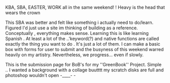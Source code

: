 KBA, SBA, EASTER, WORK all in the same weekend! ! 
Heavy is the head that wears the crown

This SBA was better and felt like something i actually need to do/learn. Figured I'd just use a site im thinking of building as a reference. 
Conceptually , everything makes sense. Learning this is like learning Spanish . At least a lot of the ..'keyword(?) and native functions are called exactly the thing you want to do . It's just a lot of them. I can make a basic box with forms for user to submit and the busyness of this weekend warred heavily on my artistry. 
Nevertheless, we progress... even if slowly. 

This is the submission page for BoB's for my ''GreenBook'' Project. Simple .. I wanted a background with a collage buutttt my scratch disks are full and photoshop wouldn't open -____- -
